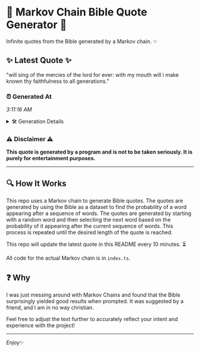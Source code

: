 # 📖 Markov Chain Bible Quote Generator 📖

Infinite quotes from the Bible generated by a Markov chain. ✨

## ✨ Latest Quote ✨
"will sing of the mercies of the lord for ever: with my mouth will i make known thy faithfulness to all generations."

### ⏰ Generated At
*3:11:16 AM*

<details>
    <summary>🛠️ Generation Details</summary>
    <p>
        <strong>🌱 Seed:</strong> will<br>
        <strong>🔄 Iterations:</strong> 21<br>
        <strong>📜 Context History:</strong><br>[ will ]: sing<br>[ will, sing ]: of<br>[ will, sing, of ]: the<br>[ will, sing, of, the ]: mercies<br>[ will, sing, of, the, mercies ]: of<br>[ will, sing, of, the, mercies, of ]: the<br>[ sing, of, the, mercies, of, the ]: lord<br>[ of, the, mercies, of, the, lord ]: for<br>[ the, mercies, of, the, lord, for ]: ever:<br>[ mercies, of, the, lord, for, ever: ]: with<br>[ of, the, lord, for, ever:, with ]: my<br>[ the, lord, for, ever:, with, my ]: mouth<br>[ lord, for, ever:, with, my, mouth ]: will<br>[ for, ever:, with, my, mouth, will ]: i<br>[ ever:, with, my, mouth, will, i ]: make<br>[ with, my, mouth, will, i, make ]: known<br>[ my, mouth, will, i, make, known ]: thy<br>[ mouth, will, i, make, known, thy ]: faithfulness<br>[ will, i, make, known, thy, faithfulness ]: to<br>[ i, make, known, thy, faithfulness, to ]: all<br>[ make, known, thy, faithfulness, to, all ]: generations.<br>
    </p>
</details>

### ⚠️ Disclaimer ⚠️
**This quote is generated by a program and is not to be taken seriously. It is purely for entertainment purposes.**

---

## 🔍 How It Works

This repo uses a Markov chain to generate Bible quotes. The quotes are generated by using the Bible as a dataset to find the probability of a word appearing after a sequence of words. The quotes are generated by starting with a random word and then selecting the next word based on the probability of it appearing after the current sequence of words. This process is repeated until the desired length of the quote is reached.

This repo will update the latest quote in this README every 10 minutes. ⏳

All code for the actual Markov chain is in `index.ts`.

## ❓ Why

I was just messing around with Markov Chains and found that the Bible surprisingly yielded good results when prompted. 
It was suggested by a friend, and I am in no way christian.

Feel free to adjust the text further to accurately reflect your intent and experience with the project!

---

*Enjoy*✨

